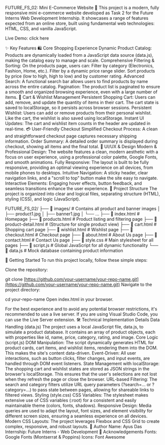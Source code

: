 FUTURE_FS_02: Mini E-Commerce Website 🚀
This project is a modern, fully responsive mini e-commerce website developed as Task 2 for the Future Interns Web Development Internship. It showcases a range of features expected from an online store, built using fundamental web technologies: HTML, CSS, and vanilla JavaScript.

Live Demo: click here

✨ Key Features
🛍️ Core Shopping Experience
Dynamic Product Catalog: Products are dynamically loaded from a JavaScript data source (data.js), making the catalog easy to manage and scale.
Comprehensive Filtering & Sorting: On the products page, users can:
Filter by category (Electronics, Fashion, Home, etc.).
Filter by a dynamic price range slider.
Sort products by price (low to high, high to low) and by customer rating.
Advanced Search: A functional search bar allows users to find products by name across the entire catalog.
Pagination: The product list is paginated to ensure a smooth and organized browsing experience, even with a large number of items.
🛒 Cart & Wishlist Management
Persistent Shopping Cart: Users can add, remove, and update the quantity of items in their cart. The cart state is saved to localStorage, so it persists across browser sessions.
Persistent Wishlist: Users can add or remove products from their personal wishlist. Like the cart, the wishlist is also saved using localStorage.
Instant UI Updates: The cart and wishlist item counts in the header are updated in real-time.
💳 User-Friendly Checkout
Simplified Checkout Process: A clean and straightforward checkout page captures necessary shipping information.
Order Summary: A detailed order summary is displayed during checkout, showing all items and the final total.
🎨 UI/UX & Design
Modern & Professional Design: The website features a clean, modern aesthetic with a focus on user experience, using a professional color palette, Google Fonts, and smooth animations.
Fully Responsive: The layout is built to be fully responsive, providing an optimal viewing experience on all devices, from mobile phones to desktops.
Intuitive Navigation: A sticky header, clear navigation links, and a "scroll to top" button make the site easy to navigate.
Interactive Elements: Engaging hover effects, button feedback, and seamless transitions enhance the user experience.
📂 Project Structure
The project is organized into clear and logical files, separating structure (HTML), styling (CSS), and logic (JavaScript).

FUTURE_FS_02/ ├── 📂 images/ # Contains all product and banner images │ ├── product1.jpg │ ├── banner1.jpg │ └── ... ├── 📄 index.html # Homepage ├── 📄 products.html # Product listing and filtering page ├── 📄 product-detail.html # (Structure for single product view) ├── 📄 cart.html # Shopping cart page ├── 📄 wishlist.html # Wishlist page ├── 📄 checkout.html # Checkout page ├── 📄 about.html # About Us page ├── 📄 contact.html # Contact Us page ├── 📄 style.css # Main stylesheet for all pages ├── 📄 script.js # Global JavaScript for all dynamic functionality └── 📄 data.js # Mock database containing product information

🚀 Getting Started
To run this project locally, follow these simple steps:

Clone the repository:

git clone [https://github.com/your-username/your-repo-name.git](https://github.com/your-username/your-repo-name.git)
Navigate to the project directory:

cd your-repo-name
Open index.html in your browser.

For the best experience and to avoid any potential browser restrictions, it's recommended to use a live server. If you are using Visual Studio Code, you can use the Live Server extension.
🛠️ Technical Implementation Details
Data Handling (data.js)
The project uses a local JavaScript file, data.js, to simulate a product database. It contains an array of product objects, each with properties like id, name, price, category, rating, and image.
Core Logic (script.js)
DOM Manipulation: The script dynamically generates HTML for product cards, cart items, and wishlist items, rendering them into the DOM. This makes the site's content data-driven.
Event-Driven: All user interactions, such as button clicks, filter changes, and input events, are handled through DOM event listeners.
State Management with localStorage: The shopping cart and wishlist states are stored as JSON strings in the browser's localStorage. This ensures that the user's selections are not lost when they refresh the page or close the browser.
URL-based Filtering: The search and category filters utilize URL query parameters (?search=... or ?category=...) to pass state between pages, allowing for shareable links to filtered views.
Styling (style.css)
CSS Variables: The stylesheet makes extensive use of CSS variables (:root) for a consistent and easily maintainable theme (colors, fonts, shadows).
Responsive Design: Media queries are used to adapt the layout, font sizes, and element visibility for different screen sizes, ensuring a seamless experience on all devices.
Modern CSS Layouts: The project leverages Flexbox and CSS Grid to create complex, responsive, and robust layouts.
👤 Author
Name: Ayus Das
Internship: Future Interns - Web Development
🙏 Acknowledgements
Fonts: Google Fonts (Montserrat & Poppins)
Icons: Font Awesome
